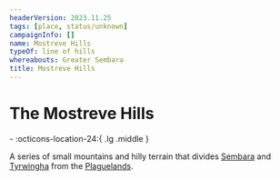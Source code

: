 ```yaml
---
headerVersion: 2023.11.25
tags: [place, status/unknown]
campaignInfo: []
name: Mostreve Hills
typeOf: line of hills
whereabouts: Greater Sembara
title: Mostreve Hills
---
```

# The Mostreve Hills
<div class="grid cards ext-narrow-margin ext-one-column" markdown>
-    :octicons-location-24:{ .lg .middle }   
</div>


A series of small mountains and hilly terrain that divides [Sembara](<sembara/sembara.md>) and [Tyrwingha](<tyrwingha/tyrwingha.md>) from the [Plaguelands](<../istaros-watershed/plaguelands.md>).